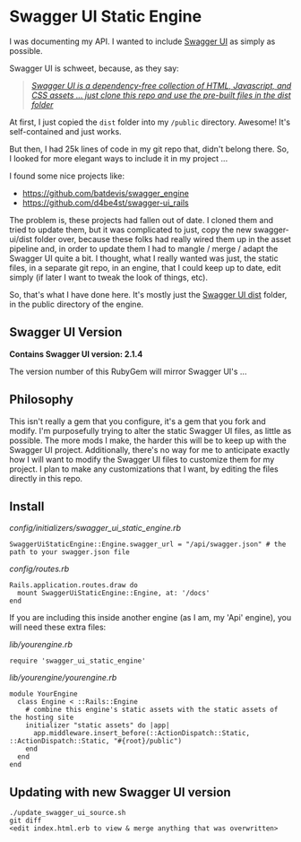 # Swagger UI Static Engine

I was documenting my API.  I wanted to include [Swagger UI](http://swagger.io/swagger-ui/) as simply as possible.

Swagger UI is schweet, because, as they say:

> [_Swagger UI is a dependency-free collection of HTML, Javascript, and CSS assets ... just clone this repo and use the
pre-built files in the dist folder_](https://github.com/swagger-api/swagger-ui#download)

At first, I just copied the `dist` folder into my `/public` directory.  Awesome!  It's self-contained and just works.

But then, I had 25k lines of code in my git repo that, didn't belong there.  So, I looked for more elegant ways
to include it in my project ...

I found some nice projects like:

* https://github.com/batdevis/swagger_engine
* https://github.com/d4be4st/swagger-ui_rails

The problem is, these projects had fallen out of date.  I cloned them and tried to update them, but it was
complicated to just, copy the new swagger-ui/dist folder over, because these folks had really wired them up in the asset
pipeline and, in order to update them I had to mangle / merge / adapt the Swagger UI quite a bit.  I thought, what I
really wanted was just, the static files, in a separate git repo, in an engine, that I could keep up to date, edit simply
(if later I want to tweak the look of things, etc).

So, that's what I have done here.  It's mostly just the [Swagger UI
dist](https://github.com/swagger-api/swagger-ui/tree/master/dist) folder, in the public directory of the engine.


## Swagger UI Version

**Contains Swagger UI version: 2.1.4**

The version number of this RubyGem will mirror Swagger UI's ...


## Philosophy

This isn't really a gem that you configure, it's a gem that you fork and modify.  I'm purposefully trying to alter the
static Swagger UI files, as little as possible.  The more mods I make, the harder this will be to keep up with the
Swagger UI project.  Additionally, there's no way for me to anticipate exactly how I will want to modify the Swagger UI
files to customize them for my project.  I plan to make any customizations that I want, by editing the files directly in
this repo.


## Install

_config/initializers/swagger_ui_static_engine.rb_

    SwaggerUiStaticEngine::Engine.swagger_url = "/api/swagger.json" # the path to your swagger.json file

_config/routes.rb_

    Rails.application.routes.draw do
      mount SwaggerUiStaticEngine::Engine, at: '/docs'
    end


If you are including this inside another engine (as I am, my 'Api' engine), you will need these extra files:

_lib/yourengine.rb_

    require 'swagger_ui_static_engine'

_lib/yourengine/yourengine.rb_

    module YourEngine
      class Engine < ::Rails::Engine
        # combine this engine's static assets with the static assets of the hosting site
        initializer "static assets" do |app|
          app.middleware.insert_before(::ActionDispatch::Static, ::ActionDispatch::Static, "#{root}/public")
        end
      end
    end


## Updating with new Swagger UI version

    ./update_swagger_ui_source.sh
    git diff
    <edit index.html.erb to view & merge anything that was overwritten>

